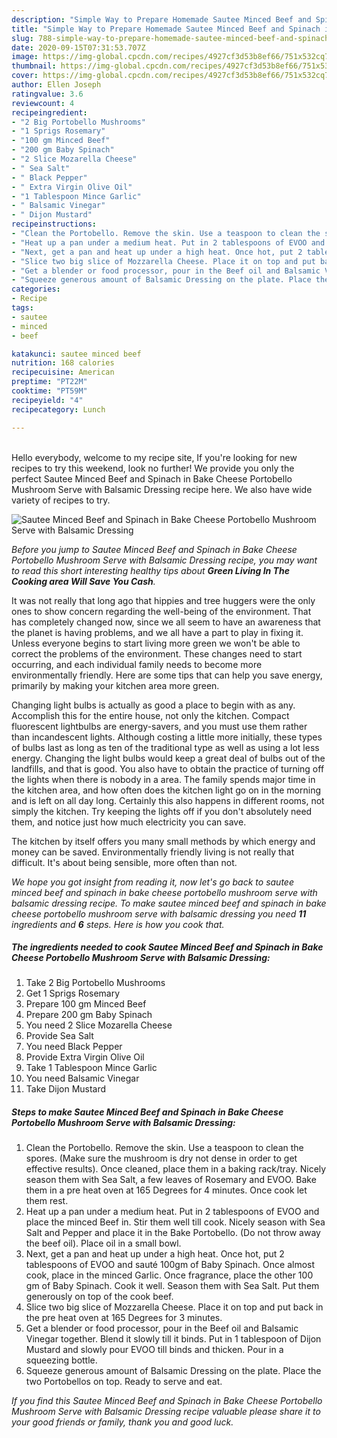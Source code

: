 ```yaml
---
description: "Simple Way to Prepare Homemade Sautee Minced Beef and Spinach in Bake Cheese Portobello Mushroom Serve with Balsamic Dressing"
title: "Simple Way to Prepare Homemade Sautee Minced Beef and Spinach in Bake Cheese Portobello Mushroom Serve with Balsamic Dressing"
slug: 788-simple-way-to-prepare-homemade-sautee-minced-beef-and-spinach-in-bake-cheese-portobello-mushroom-serve-with-balsamic-dressing
date: 2020-09-15T07:31:53.707Z
image: https://img-global.cpcdn.com/recipes/4927cf3d53b8ef66/751x532cq70/sautee-minced-beef-and-spinach-in-bake-cheese-portobello-mushroom-serve-with-balsamic-dressing-recipe-main-photo.jpg
thumbnail: https://img-global.cpcdn.com/recipes/4927cf3d53b8ef66/751x532cq70/sautee-minced-beef-and-spinach-in-bake-cheese-portobello-mushroom-serve-with-balsamic-dressing-recipe-main-photo.jpg
cover: https://img-global.cpcdn.com/recipes/4927cf3d53b8ef66/751x532cq70/sautee-minced-beef-and-spinach-in-bake-cheese-portobello-mushroom-serve-with-balsamic-dressing-recipe-main-photo.jpg
author: Ellen Joseph
ratingvalue: 3.6
reviewcount: 4
recipeingredient:
- "2 Big Portobello Mushrooms"
- "1 Sprigs Rosemary"
- "100 gm Minced Beef"
- "200 gm Baby Spinach"
- "2 Slice Mozarella Cheese"
- " Sea Salt"
- " Black Pepper"
- " Extra Virgin Olive Oil"
- "1 Tablespoon Mince Garlic"
- " Balsamic Vinegar"
- " Dijon Mustard"
recipeinstructions:
- "Clean the Portobello. Remove the skin. Use a teaspoon to clean the spores. (Make sure the mushroom is dry not dense in order to get effective results). Once cleaned, place them in a baking rack/tray. Nicely season them with Sea Salt, a few leaves of Rosemary and EVOO. Bake them in a pre heat oven at 165 Degrees for 4 minutes. Once cook let them rest."
- "Heat up a pan under a medium heat. Put in 2 tablespoons of EVOO and place the minced Beef in. Stir them well till cook. Nicely season with Sea Salt and Pepper and place it in the Bake Portobello. (Do not throw away the beef oil). Place oil in a small bowl."
- "Next, get a pan and heat up under a high heat. Once hot, put 2 tablespoons of EVOO and sauté 100gm of Baby Spinach. Once almost cook, place in the minced Garlic. Once fragrance, place the other 100 gm of Baby Spinach. Cook it well. Season them with Sea Salt. Put them generously on top of the cook beef."
- "Slice two big slice of Mozzarella Cheese. Place it on top and put back in the pre heat oven at 165 Degrees for 3 minutes."
- "Get a blender or food processor, pour in the Beef oil and Balsamic Vinegar together. Blend it slowly till it binds. Put in 1 tablespoon of Dijon Mustard and slowly pour EVOO till binds and thicken. Pour in a squeezing bottle."
- "Squeeze generous amount of Balsamic Dressing on the plate. Place the two Portobellos on top. Ready to serve and eat."
categories:
- Recipe
tags:
- sautee
- minced
- beef

katakunci: sautee minced beef 
nutrition: 168 calories
recipecuisine: American
preptime: "PT22M"
cooktime: "PT59M"
recipeyield: "4"
recipecategory: Lunch

---
```

<br>
Hello everybody, welcome to my recipe site, If you're looking for new recipes to try this weekend, look no further! We provide you only the perfect Sautee Minced Beef and Spinach in Bake Cheese Portobello Mushroom Serve with Balsamic Dressing recipe here. We also have wide variety of recipes to try.
<br>


![Sautee Minced Beef and Spinach in Bake Cheese Portobello Mushroom Serve with Balsamic Dressing](https://img-global.cpcdn.com/recipes/4927cf3d53b8ef66/751x532cq70/sautee-minced-beef-and-spinach-in-bake-cheese-portobello-mushroom-serve-with-balsamic-dressing-recipe-main-photo.jpg)

<i>Before you jump to Sautee Minced Beef and Spinach in Bake Cheese Portobello Mushroom Serve with Balsamic Dressing recipe, you may want to read this short interesting healthy tips about 
<strong>Green Living In The Cooking area Will Save You Cash</strong>.</i>
</br>

It was not really that long ago that hippies and tree huggers were the only ones to show concern regarding the well-being of the environment. That has completely changed now, since we all seem to have an awareness that the planet is having problems, and we all have a part to play in fixing it. Unless everyone begins to start living more green we won't be able to correct the problems of the environment. These changes need to start occurring, and each individual family needs to become more environmentally friendly. Here are some tips that can help you save energy, primarily by making your kitchen area more green.

Changing light bulbs is actually as good a place to begin with as any. Accomplish this for the entire house, not only the kitchen. Compact fluorescent lightbulbs are energy-savers, and you must use them rather than incandescent lights. Although costing a little more initially, these types of bulbs last as long as ten of the traditional type as well as using a lot less energy. Changing the light bulbs would keep a great deal of bulbs out of the landfills, and that is good. You also have to obtain the practice of turning off the lights when there is nobody in a area. The family spends major time in the kitchen area, and how often does the kitchen light go on in the morning and is left on all day long. Certainly this also happens in different rooms, not simply the kitchen. Try keeping the lights off if you don't absolutely need them, and notice just how much electricity you can save.

The kitchen by itself offers you many small methods by which energy and money can be saved. Environmentally friendly living is not really that difficult. It's about being sensible, more often than not.


<i>We hope you got insight from reading it, now let's go back to sautee minced beef and spinach in bake cheese portobello mushroom serve with balsamic dressing recipe. To make sautee minced beef and spinach in bake cheese portobello mushroom serve with balsamic dressing you need <strong>11</strong> ingredients and <strong>6</strong> steps. Here is how you cook that.
</i>

##### The ingredients needed to cook Sautee Minced Beef and Spinach in Bake Cheese Portobello Mushroom Serve with Balsamic Dressing:

1. Take 2 Big Portobello Mushrooms
1. Get 1 Sprigs Rosemary
1. Prepare 100 gm Minced Beef
1. Prepare 200 gm Baby Spinach
1. You need 2 Slice Mozarella Cheese
1. Provide  Sea Salt
1. You need  Black Pepper
1. Provide  Extra Virgin Olive Oil
1. Take 1 Tablespoon Mince Garlic
1. You need  Balsamic Vinegar
1. Take  Dijon Mustard


##### Steps to make Sautee Minced Beef and Spinach in Bake Cheese Portobello Mushroom Serve with Balsamic Dressing:

1. Clean the Portobello. Remove the skin. Use a teaspoon to clean the spores. (Make sure the mushroom is dry not dense in order to get effective results). Once cleaned, place them in a baking rack/tray. Nicely season them with Sea Salt, a few leaves of Rosemary and EVOO. Bake them in a pre heat oven at 165 Degrees for 4 minutes. Once cook let them rest.
1. Heat up a pan under a medium heat. Put in 2 tablespoons of EVOO and place the minced Beef in. Stir them well till cook. Nicely season with Sea Salt and Pepper and place it in the Bake Portobello. (Do not throw away the beef oil). Place oil in a small bowl.
1. Next, get a pan and heat up under a high heat. Once hot, put 2 tablespoons of EVOO and sauté 100gm of Baby Spinach. Once almost cook, place in the minced Garlic. Once fragrance, place the other 100 gm of Baby Spinach. Cook it well. Season them with Sea Salt. Put them generously on top of the cook beef.
1. Slice two big slice of Mozzarella Cheese. Place it on top and put back in the pre heat oven at 165 Degrees for 3 minutes.
1. Get a blender or food processor, pour in the Beef oil and Balsamic Vinegar together. Blend it slowly till it binds. Put in 1 tablespoon of Dijon Mustard and slowly pour EVOO till binds and thicken. Pour in a squeezing bottle.
1. Squeeze generous amount of Balsamic Dressing on the plate. Place the two Portobellos on top. Ready to serve and eat.


<i>If you find this Sautee Minced Beef and Spinach in Bake Cheese Portobello Mushroom Serve with Balsamic Dressing recipe valuable please share it to your good friends or family, thank you and good luck.</i>
